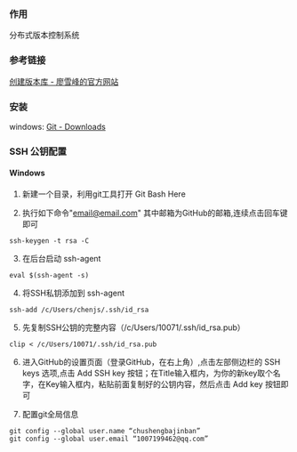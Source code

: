 ### 作用
分布式版本控制系统

### 参考链接

[创建版本库 - 廖雪峰的官方网站](https://www.liaoxuefeng.com/wiki/896043488029600/896827951938304)



### 安装

windows: [Git - Downloads](https://git-scm.com/downloads)


### SSH 公钥配置
#### Windows
1. 新建一个目录，利用git工具打开 Git Bash Here

2. 执行如下命令"email@email.com" 其中邮箱为GitHub的邮箱,连续点击回车键即可
```
ssh-keygen -t rsa -C
``` 

3. 在后台启动 ssh-agent  
```
eval $(ssh-agent -s)
```

4. 将SSH私钥添加到 ssh-agent
```
ssh-add /c/Users/chenjs/.ssh/id_rsa
```

5. 先复制SSH公钥的完整内容（/c/Users/10071/.ssh/id_rsa.pub）
```
clip < /c/Users/10071/.ssh/id_rsa.pub
```

6. 进入GitHub的设置页面（登录GitHub，在右上角）,点击左部侧边栏的 SSH keys 选项,点击 Add SSH key 按钮；在Title输入框内，为你的新key取个名字，在Key输入框内，粘贴前面复制好的公钥内容，然后点击 Add key 按钮即可

7. 配置git全局信息
```
git config --global user.name “chushengbajinban” 
git config --global user.email “1007199462@qq.com” 
```
